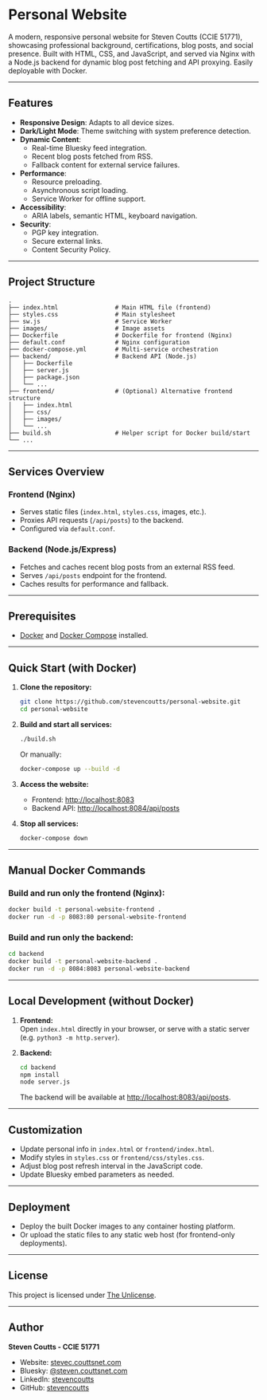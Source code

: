 # Personal Website

A modern, responsive personal website for Steven Coutts (CCIE 51771), showcasing professional background, certifications, blog posts, and social presence. Built with HTML, CSS, and JavaScript, and served via Nginx with a Node.js backend for dynamic blog post fetching and API proxying. Easily deployable with Docker.

---

## Features

- **Responsive Design**: Adapts to all device sizes.
- **Dark/Light Mode**: Theme switching with system preference detection.
- **Dynamic Content**:
  - Real-time Bluesky feed integration.
  - Recent blog posts fetched from RSS.
  - Fallback content for external service failures.
- **Performance**:
  - Resource preloading.
  - Asynchronous script loading.
  - Service Worker for offline support.
- **Accessibility**:
  - ARIA labels, semantic HTML, keyboard navigation.
- **Security**:
  - PGP key integration.
  - Secure external links.
  - Content Security Policy.

---

## Project Structure

```
.
├── index.html                # Main HTML file (frontend)
├── styles.css                # Main stylesheet
├── sw.js                     # Service Worker
├── images/                   # Image assets
├── Dockerfile                # Dockerfile for frontend (Nginx)
├── default.conf              # Nginx configuration
├── docker-compose.yml        # Multi-service orchestration
├── backend/                  # Backend API (Node.js)
│   ├── Dockerfile
│   ├── server.js
│   ├── package.json
│   └── ...
├── frontend/                 # (Optional) Alternative frontend structure
│   ├── index.html
│   ├── css/
│   ├── images/
│   └── ...
├── build.sh                  # Helper script for Docker build/start
└── ...
```

---

## Services Overview

### Frontend (Nginx)

- Serves static files (`index.html`, `styles.css`, images, etc.).
- Proxies API requests (`/api/posts`) to the backend.
- Configured via `default.conf`.

### Backend (Node.js/Express)

- Fetches and caches recent blog posts from an external RSS feed.
- Serves `/api/posts` endpoint for the frontend.
- Caches results for performance and fallback.

---

## Prerequisites

- [Docker](https://www.docker.com/get-started) and [Docker Compose](https://docs.docker.com/compose/) installed.

---

## Quick Start (with Docker)

1. **Clone the repository:**
   ```bash
   git clone https://github.com/stevencoutts/personal-website.git
   cd personal-website
   ```

2. **Build and start all services:**
   ```bash
   ./build.sh
   ```
   Or manually:
   ```bash
   docker-compose up --build -d
   ```

3. **Access the website:**
   - Frontend: [http://localhost:8083](http://localhost:8083)
   - Backend API: [http://localhost:8084/api/posts](http://localhost:8084/api/posts)

4. **Stop all services:**
   ```bash
   docker-compose down
   ```

---

## Manual Docker Commands

### Build and run only the frontend (Nginx):

```bash
docker build -t personal-website-frontend .
docker run -d -p 8083:80 personal-website-frontend
```

### Build and run only the backend:

```bash
cd backend
docker build -t personal-website-backend .
docker run -d -p 8084:8083 personal-website-backend
```

---

## Local Development (without Docker)

1. **Frontend:**  
   Open `index.html` directly in your browser, or serve with a static server (e.g. `python3 -m http.server`).

2. **Backend:**  
   ```bash
   cd backend
   npm install
   node server.js
   ```
   The backend will be available at [http://localhost:8083/api/posts](http://localhost:8083/api/posts).

---

## Customization

- Update personal info in `index.html` or `frontend/index.html`.
- Modify styles in `styles.css` or `frontend/css/styles.css`.
- Adjust blog post refresh interval in the JavaScript code.
- Update Bluesky embed parameters as needed.

---

## Deployment

- Deploy the built Docker images to any container hosting platform.
- Or upload the static files to any static web host (for frontend-only deployments).

---

## License

This project is licensed under [The Unlicense](https://unlicense.org).

---

## Author

**Steven Coutts - CCIE 51771**  
- Website: [stevec.couttsnet.com](https://stevec.couttsnet.com)  
- Bluesky: [@steven.couttsnet.com](https://bsky.app/profile/steven.couttsnet.com)  
- LinkedIn: [stevencoutts](https://www.linkedin.com/in/stevencoutts/)  
- GitHub: [stevencoutts](https://github.com/stevencoutts)  